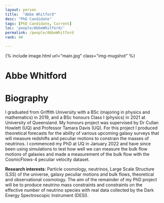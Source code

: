 ```yaml
---
layout: person
title:  "Abbe Whitford"
desc: "PhD Candidate"
tags: [PhD Candidate, Current]
loc: 'people/AbbeWhitford/'
permalink: /people/AbbeWhitford
rank: 40

---
```

 
{% include image.html url="main.jpg" class="img-mugshot" %}
<div class="text-center" markdown="1">

# Abbe Whitford

</div>
 
# Biography
I graduated from Griffith University with a BSc (majoring in physics and mathematics) in 2019, and a BSc honours Class I (physics) in 2021 at University of Queensland. My honours project was supervised by Dr Cullan Howlett (UQ) and Professor Tamara Davis (UQ). For this project I produced theoretical forecasts for the ability of various upcoming galaxy surveys that will measure redshifts and peculiar motions to constrain the masses of neutrinos. I commenced my PhD at UQ in January 2022 and have since been using simulations to test how well we can measure the bulk flow motions of galaxies and made a measurement of the bulk flow with the CosmicFlows-4 peculiar velocity dataset.

**Research interests**:
Particle cosmology, neutrinos, Large Scale Structure (LSS) of the universe, galaxy peculiar motions and bulk flows, theoretical and observational cosmology.
The aim of the remainder of my PhD project will be to produce neutrino mass constraints and constraints on the effective number of neutrino species with real data collected by the Dark Energy Spectroscopic Instrument (DESI).

